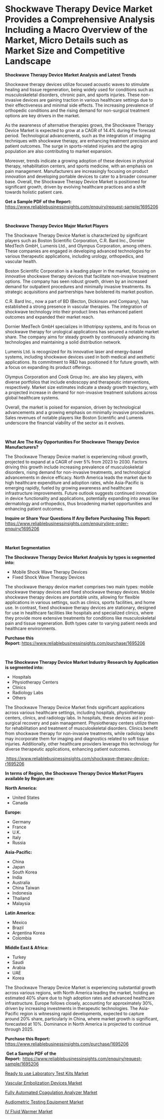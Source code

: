<p><h1>Shockwave Therapy Device Market Provides a Comprehensive Analysis Including a Macro Overview of the Market, Micro Details such as Market Size and Competitive Landscape</h1></p><p><strong>Shockwave Therapy Device Market Analysis and Latest Trends</strong></p>
<p><p>Shockwave therapy devices utilize focused acoustic waves to stimulate healing and tissue regeneration, being widely used for conditions such as musculoskeletal disorders, chronic pain, and sports injuries. These non-invasive devices are gaining traction in various healthcare settings due to their effectiveness and minimal side effects. The increasing prevalence of orthopedic conditions and the rising demand for non-surgical treatment options are key drivers in the market.</p><p>As the awareness of alternative therapies grows, the Shockwave Therapy Device Market is expected to grow at a CAGR of 14.4% during the forecast period. Technological advancements, such as the integration of imaging techniques with shockwave therapy, are enhancing treatment precision and patient outcomes. The surge in sports-related injuries and the aging population are also contributing to market expansion.</p><p>Moreover, trends indicate a growing adoption of these devices in physical therapy, rehabilitation centers, and sports medicine, with an emphasis on pain management. Manufacturers are increasingly focusing on product innovation and developing portable devices to cater to a broader consumer base. Overall, the Shockwave Therapy Device Market is positioned for significant growth, driven by evolving healthcare practices and a shift towards holistic patient care.</p></p>
<p><strong>Get a Sample PDF of the Report:&nbsp;</strong> <a href="https://www.reliablebusinessinsights.com/enquiry/request-sample/1695206?utm_campaign=1847&utm_medium=2&utm_source=Github&utm_content=ia&utm_term=04032025&utm_id=shockwave-therapy-device">https://www.reliablebusinessinsights.com/enquiry/request-sample/1695206</a></p>
<p>&nbsp;</p>
<p><strong>Shockwave Therapy Device Major Market Players</strong></p>
<p><p>The Shockwave Therapy Device Market is characterized by significant players such as Boston Scientific Corporation, C.R. Bard Inc., Dornier MedTech GmbH, Lumenis Ltd., and Olympus Corporation, among others. These companies are engaged in developing advanced technologies for various therapeutic applications, including urology, orthopedics, and vascular health.</p><p>Boston Scientific Corporation is a leading player in the market, focusing on innovative shockwave therapy devices that facilitate non-invasive treatment options. The company has seen robust growth, driven by an increased demand for outpatient procedures and minimally invasive treatments. Its strategic acquisitions and partnerships have bolstered its market position.</p><p>C.R. Bard Inc., now a part of BD (Becton, Dickinson and Company), has established a strong presence in vascular therapies. The integration of shockwave technology into their product lines has enhanced patient outcomes and expanded their market reach.</p><p>Dornier MedTech GmbH specializes in lithotripsy systems, and its focus on shockwave therapy for urological applications has secured a notable market share. The company aims for steady growth by continuously advancing its technologies and maintaining a solid distribution network.</p><p>Lumenis Ltd. is recognized for its innovative laser and energy-based systems, including shockwave devices used in both medical and aesthetic applications. Its commitment to R&D has positioned it for future growth, with a focus on expanding its product offerings.</p><p>Olympus Corporation and Cook Group Inc. are also key players, with diverse portfolios that include endoscopy and therapeutic interventions, respectively. Market size estimates indicate a steady growth trajectory, with a projected increase in demand for non-invasive treatment solutions across global healthcare systems.</p><p>Overall, the market is poised for expansion, driven by technological advancements and a growing emphasis on minimally invasive procedures. Sales revenues of notable players like Boston Scientific and Lumenis underscore the financial viability of the sector as it evolves.</p></p>
<p>&nbsp;</p>
<p><strong>What Are The Key Opportunities For Shockwave Therapy Device Manufacturers?</strong></p>
<p><p>The Shockwave Therapy Device market is experiencing robust growth, projected to expand at a CAGR of over 5% from 2023 to 2030. Factors driving this growth include increasing prevalence of musculoskeletal disorders, rising demand for non-invasive treatments, and technological advancements in device efficacy. North America leads the market due to high healthcare expenditure and adoption rates, while Asia-Pacific is emerging rapidly, fueled by growing awareness and healthcare infrastructure improvements. Future outlook suggests continued innovation in device functionality and applications, potentially expanding into areas like dermatology and orthopedics, thus broadening market opportunities and enhancing patient outcomes.</p></p>
<p><strong>Inquire or Share Your Questions If Any Before Purchasing This Report:</strong> <a href="https://www.reliablebusinessinsights.com/enquiry/pre-order-enquiry/1695206?utm_campaign=1847&utm_medium=2&utm_source=Github&utm_content=ia&utm_term=04032025&utm_id=shockwave-therapy-device">https://www.reliablebusinessinsights.com/enquiry/pre-order-enquiry/1695206</a></p>
<p>&nbsp;</p>
<p><strong>Market Segmentation</strong></p>
<p><strong>The Shockwave Therapy Device Market Analysis by types is segmented into:</strong></p>
<p><ul><li>Mobile Shock Wave Therapy Devices</li><li>Fixed Shock Wave Therapy Devices</li></ul></p>
<p><p>The shockwave therapy device market comprises two main types: mobile shockwave therapy devices and fixed shockwave therapy devices. Mobile shockwave therapy devices are portable units, allowing for flexible applications in various settings, such as clinics, sports facilities, and home use. In contrast, fixed shockwave therapy devices are stationary, designed for use in healthcare facilities like hospitals and specialized clinics, where they provide more extensive treatments for conditions like musculoskeletal pain and tissue regeneration. Both types cater to varying patient needs and healthcare environments.</p></p>
<p><strong>Purchase this Report:&nbsp;</strong><a href="https://www.reliablebusinessinsights.com/purchase/1695206?utm_campaign=1847&utm_medium=2&utm_source=Github&utm_content=ia&utm_term=04032025&utm_id=shockwave-therapy-device">https://www.reliablebusinessinsights.com/purchase/1695206</a></p>
<p>&nbsp;</p>
<p><strong>The Shockwave Therapy Device Market Industry Research by Application is segmented into:</strong></p>
<p><ul><li>Hospitals</li><li>Physiotherapy Centers</li><li>Clinics</li><li>Radiology Labs</li><li>Others</li></ul></p>
<p><p>The Shockwave Therapy Device Market finds significant applications across various healthcare settings, including hospitals, physiotherapy centers, clinics, and radiology labs. In hospitals, these devices aid in post-surgical recovery and pain management. Physiotherapy centers utilize them for rehabilitation and treatment of musculoskeletal disorders. Clinics benefit from shockwave therapy for non-invasive treatments, while radiology labs may incorporate them for imaging and diagnostics related to soft tissue injuries. Additionally, other healthcare providers leverage this technology for diverse therapeutic applications, enhancing patient outcomes.</p></p>
<p><a href="https://www.reliablebusinessinsights.com/shockwave-therapy-device-r1695206?utm_campaign=1847&utm_medium=2&utm_source=Github&utm_content=ia&utm_term=04032025&utm_id=shockwave-therapy-device">&nbsp;https://www.reliablebusinessinsights.com/shockwave-therapy-device-r1695206</a></p>
<p><strong>In terms of Region, the Shockwave Therapy Device Market Players available by Region are:</strong></p>
<p>
    <p> <strong> North America: </strong>
        <ul>
            <li>United States</li>
            <li>Canada</li>
        </ul>
        </p> 
    <p> <strong> Europe: </strong>
        <ul>
            <li>Germany</li>
            <li>France</li>
            <li>U.K.</li>
            <li>Italy</li>
            <li>Russia</li>
        </ul>
        </p> 
    <p> <strong> Asia-Pacific: </strong>
        <ul>
            <li>China</li>
            <li>Japan</li>
            <li>South Korea</li>
            <li>India</li>
            <li>Australia</li>
            <li>China Taiwan</li>
            <li>Indonesia</li>
            <li>Thailand</li>
            <li>Malaysia</li>
        </ul>
        </p> 
    <p> <strong> Latin America: </strong>
        <ul>
            <li>Mexico</li>
            <li>Brazil</li>
            <li>Argentina Korea</li>
            <li>Colombia</li>
        </ul>
        </p> 
    <p> <strong> Middle East & Africa: </strong>
        <ul>
            <li>Turkey</li>
            <li>Saudi</li>
            <li>Arabia</li>
            <li>UAE</li>
            <li>Korea</li>
        </ul>
    </p>
    </p>
<p><p>The Shockwave Therapy Device Market is experiencing substantial growth across various regions, with North America leading the market, holding an estimated 40% share due to high adoption rates and advanced healthcare infrastructure. Europe follows closely, accounting for approximately 30%, driven by increasing investments in therapeutic technologies. The Asia-Pacific region is witnessing rapid developments, expected to capture around 20% share, particularly in China, where market growth is significant, forecasted at 10%. Dominance in North America is projected to continue through 2025.</p></p>
<p><strong>Purchase this Report: </strong><a href="https://www.reliablebusinessinsights.com/purchase/1695206?utm_campaign=1847&utm_medium=2&utm_source=Github&utm_content=ia&utm_term=04032025&utm_id=shockwave-therapy-device">https://www.reliablebusinessinsights.com/purchase/1695206</a></p>
<p>&nbsp;<strong>Get a Sample PDF of the Report:&nbsp;&nbsp;</strong><a href="https://www.reliablebusinessinsights.com/enquiry/request-sample/1695206?utm_campaign=1847&utm_medium=2&utm_source=Github&utm_content=ia&utm_term=04032025&utm_id=shockwave-therapy-device">https://www.reliablebusinessinsights.com/enquiry/request-sample/1695206</a></p>
<p><strong></strong></p>
<p><p><a href="https://github.com/braisykhwezi/Market-Research-Report-List-1/blob/main/ready-to-use-laboratory-test-kits-market.md?utm_campaign=1847&utm_medium=2&utm_source=Github&utm_content=ia&utm_term=04032025&utm_id=shockwave-therapy-device">Ready to use Laboratory Test Kits Market</a></p><p><a href="https://github.com/gakpasulgun/Market-Research-Report-List-1/blob/main/vascular-embolization-devices-market.md?utm_campaign=1847&utm_medium=2&utm_source=Github&utm_content=ia&utm_term=04032025&utm_id=shockwave-therapy-device">Vascular Embolization Devices Market</a></p><p><a href="https://github.com/snelldimkeod/Market-Research-Report-List-1/blob/main/fully-automated-coagulation-analyzer-market.md?utm_campaign=1847&utm_medium=2&utm_source=Github&utm_content=ia&utm_term=04032025&utm_id=shockwave-therapy-device">Fully Automated Coagulation Analyzer Market</a></p><p><a href="https://github.com/lugnabirue/Market-Research-Report-List-1/blob/main/audiometric-testing-equipment-market.md?utm_campaign=1847&utm_medium=2&utm_source=Github&utm_content=ia&utm_term=04032025&utm_id=shockwave-therapy-device">Audiometric Testing Equipment Market</a></p><p><a href="https://github.com/shpirttangim48/Market-Research-Report-List-1/blob/main/iv-fluid-warmer-market.md?utm_campaign=1847&utm_medium=2&utm_source=Github&utm_content=ia&utm_term=04032025&utm_id=shockwave-therapy-device">IV Fluid Warmer Market</a></p></p>